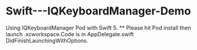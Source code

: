 # Swift---IQKeyboardManager-Demo
Using IQKeyboardManager Pod with Swift 5.
** Please hit Pod install then launch .xcworkspace.Code is in AppDelegate.swift DidFinishLaunchingWithOptions.
